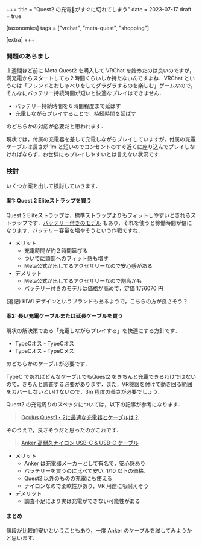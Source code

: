 +++
title = "Quest2 の充電🔋がすぐに切れてしまう"
date = 2023-07-17
draft = true

[taxonomies]
tags = ["vrchat", "meta-quest", "shopping"]

[extra]
+++

### 問題のあらまし

１週間ほど前に Meta Quest2 を購入して VRChat を始めたのは良いのですが，満充電からスタートしても２時間くらいしか持たないんですよね．VRChat というのは「フレンドとおしゃべりをしてダラダラするのを楽しむ」ゲームなので，そんなにバッテリー持続時間が短いと快適なプレイはできません．

* バッテリー持続時間を６時間程度まで延ばす
* 充電しながらプレイすることで，持続時間を延ばす

のどちらかの対応が必要だと思われます．

現状では，付属の充電器を差して充電しながらプレイしていますが，付属の充電ケーブルは長さが 1m と短いのでコンセントのすぐ近くに座り込んでプレイしなければならず，お世辞にもプレイしやすいとは言えない状況です．

### 検討

いくつか案を出して検討していきます．

#### 案1: Quest 2 Eliteストラップを買う

Quest 2 Eliteストラップは，標準ストラップよりもフィットしやすいとされるストラップです．[バッテリー付きのモデル](https://www.meta.com/jp/quest/accessories/quest-2-elite-strap-battery/) もあり，それを使うと稼働時間が倍になります．バッテリー容量を増やそうという作戦ですね．

* メリット
  * 充電時間が約２時間延びる
  * ついでに頭部へのフィット感も増す
  * Meta公式が出してるアクセサリーなので安心感がある
* デメリット
  * Meta公式が出してるアクセサリーなので割高かも
  * バッテリー付きのモデルは価格が高めで，定価 1万6070 円

(追記) KIWI デザインというブランドもあるようで，こちらの方が良さそう？

#### 案2: 長い充電ケーブルまたは延長ケーブルを買う

現状の解決策である「充電しながらプレイする」を快適にする方針です．

* TypeCオス - TypeCオス
* TypeCオス - TypeCメス

のどちらかのケーブルが必要です．

TypeC であればどんなケーブルでもQuest2 をきちんと充電できるわけではないので，きちんと調査する必要があります．また，VR機器を付けて動き回る範囲をカバーしないといけないので，3m 程度の長さが必要でしょう．

Quest2 の充電周りのスペックについては，以下の記事が参考になります．

> [Oculus Quest1・2に最適な充電器とケーブルは？](https://vr-maniacs.com/entry/oculus-quest-oprimal-chargers-and-cables/)

そのうえで，良さそうだと思ったのがこれです．

> [Anker 高耐久ナイロン USB-C & USB-C ケーブル](https://www.amazon.co.jp/Anker-%E9%AB%98%E8%80%90%E4%B9%85%E3%83%8A%E3%82%A4%E3%83%AD%E3%83%B3-USB-C-MacBook-Galaxy/dp/B08PZBYCW1?ref_=ast_sto_dp&th=1)

* メリット
  * Anker は充電器メーカーとして有名で，安心感あり
  * バッテリーを買うのに比べて安い. 1/10 以下の価格．
  * Quest2 以外のものの充電にも使える
  * ナイロンなので柔軟性があり，VR 用途にも耐えそう
* デメリット
  * 調査不足により実は充電ができない可能性がある

#### まとめ

値段が比較的安いということもあり，一度 Anker のケーブルを試してみようかと思います．
